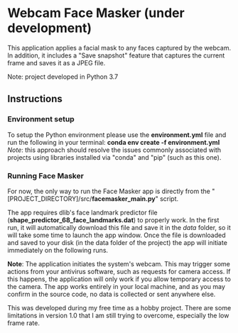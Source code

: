 # Webcam Face Masker (under development)

This application applies a facial mask to any faces captured by the webcam. 
In addition, it includes a "Save snapshot" feature that captures the current frame and saves it as a JPEG file.

Note: project developed in Python 3.7

## Instructions

### Environment setup
To setup the Python environment please use the **environment.yml** file and run the following in your terminal: **conda env create -f environment.yml**
*Note*: this approach should resolve the issues commonly associated with projects using libraries installed via "conda" and "pip" (such as this one).

### Running Face Masker
For now, the only way to run the Face Masker app is directly from the "[PROJECT_DIRECTORY]/src/**facemasker_main.py**" script.

The app requires dlib's face landmark predictor file (**shape_predictor_68_face_landmarks.dat**) to properly work. 
In the first run, it will automatically download this file and save it in the *data* folder, so it will take some time to launch the app window.
Once the file is downloaded and saved to your disk (in the data folder of the project) the app will initiate immediately on the following runs. 

**Note**: 
The application initiates the system's webcam. 
This may trigger some actions from your antivirus software, such as requests for camera access.
If this happens, the application will only work if you allow temporary access to the camera.
The app works entirely in your local machine, and as you may confirm in the source code, no data is collected or sent anywhere else.


This was developed during my free time as a hobby project.
There are some limitations in version 1.0 that I am still trying to overcome, especially the low frame rate.
